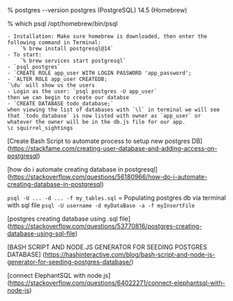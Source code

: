 % postgres --version
postgres (PostgreSQL) 14.5 (Homebrew)

% which psql
/opt/homebrew/bin/psql

    - Installation: Make sure homebrew is downloaded, then enter the following command in Terminal:
        `% brew install postgresql@14` 
    - To start: 
        `% brew services start postgresql`
    - `psql postgres`
    - `CREATE ROLE app_user WITH LOGIN PASSWORD 'app_password';
    - `ALTER ROLE app_user CREATEDB;
    `\du` will show us the users
    - Login as the user: `psql postgres -U app_user`
    then we can begin to create our databse
    - `CREATE DATABASE todo_database;`
    when viewing the list of databases with `\l` in terminal we will see that `todo_database` is now listed with owner as `app_user` or whatever the owner will be in the db.js file for our app. 
    \c squirrel_sightings
    
[Create Bash Script to automate process to setup new postgres DB] (https://stackfame.com/creating-user-database-and-adding-access-on-postgresql)

[how do i automate creating database in postgresql] (https://stackoverflow.com/questions/56180966/how-do-i-automate-creating-database-in-postgresql)

`psql -U ... -d ... -f my_tables.sql` = Populating postgres db via terminal with sql file
`psql -U username -d myDataBase -a -f myInsertFile`

[postgres creating database using .sql file] (https://stackoverflow.com/questions/53770816/postgres-creating-database-using-sql-file)

[BASH SCRIPT AND NODE.JS GENERATOR FOR SEEDING POSTGRES DATABASE] (https://hashinteractive.com/blog/bash-script-and-node-js-generator-for-seeding-postgres-database/)

[connect ElephantSQL with node.js]
(https://stackoverflow.com/questions/64022271/connect-elephantsql-with-node-js)
